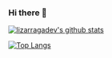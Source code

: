 ### Hi there 👋

[![lizarragadev's github stats](https://github-readme-stats.vercel.app/api?username=lizarragadev&count_private=true&show_icons=true&hide=issues,prs&theme=tokyonight)](https://github.com/anuraghazra/github-readme-stats)

[![Top Langs](https://github-readme-stats.vercel.app/api/top-langs/?username=lizarragadev&count_private=true&hide=css,javascript,html&langs_count=5&theme=tokyonight)](https://github.com/anuraghazra/github-readme-stats)


<!--
**lizarragadev/lizarragadev** is a ✨ _special_ ✨ repository because its `README.md` (this file) appears 
-->
